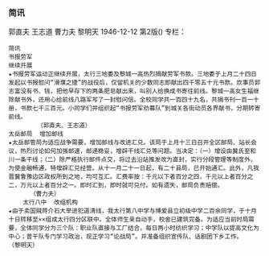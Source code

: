 ### 简讯
郭直夫  王志道  曹力夫  黎明天
1946-12-12
第2版()
专栏：

    简讯
    书报劳军
    继续开展
    ★书报劳军运动正继续开展，太行三地委及黎城一高热烈捐献劳军书款。三地委于上月二十四日发起以书报慰问“滑濮之捷”的战役后，仅留机关的少数同志即献出四千零五十元书款。炊事员郭志富没有书、钱，把他早存下的两条肥皂献出来，叫别人给换成书寄往前线。黎城一高女生福继除献书外，还用心给前线八路军写了一封慰问信。全校同学共一百四十九名，共捐书刊一百一十册，书款七千三百元。小同学们并组织起“书报劳军劝募队”到城关各街动员各界献书，分期转寄前线。
            （郭直夫、王志道）
    太岳邮局  增加邮线
    ★太岳邮管局为适应战争需要，增加邮线与改进汇兑。该局于上月十三日召开全区邮局、站长会议，热烈讨论如何加强邮速，邮递稳妥，增辟干线汇兑等问题。当决定：（一）增设由冀氏至和川一条干线；（二）除严格执行邮件点交，将过去沿站推发改为直封，实行分段管理等制度外，为使金融畅通，特增辟汇兑经营。从十一月二十一日起，有二十县局，已开始通汇。此外，凡我晋冀鲁豫边区政权所到之地，均可互汇。汇费率按：千元以下者百分之四，千元以上者百分之二，万元以上者百分之一。即时汇到，即时就可兑付。如有遗失，邮局负责赔偿。
          （曹力夫）
        太行八中  改组机构
    ★由于卖国贼蒋介石大举进犯道清线，我太行第八中学与博爱县立初级中学二百余同学，于十月十日转移至××组成太行四分区联中。全体师生亲自动手，校舍已建筑完备。为适应当前时局需要，全体同学分为三个队：职业队直接与工厂结合，每日两小时纺织学习；中学队以提高文化为中心；普干队专门学习政治，现正学习“论战局”。并准备组织宣传队、话剧团下乡工作。
    （黎明天）

